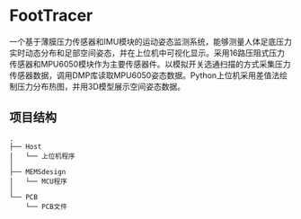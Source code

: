 # FootTracer

一个基于薄膜压力传感器和IMU模块的运动姿态监测系统，能够测量人体足底压力实时动态分布和足部空间姿态，并在上位机中可视化显示。采用16路压阻式压力传感器和MPU6050模块作为主要传感器件。以模拟开关选通扫描的方式采集压力传感器数据，调用DMP库读取MPU6050姿态数据。Python上位机采用差值法绘制压力分布热图，并用3D模型展示空间姿态数据。


## 项目结构
```
.
├── Host
│   └── 上位机程序
│
├── MEMSdesign
│   └── MCU程序
│
└── PCB
    └── PCB文件
```



